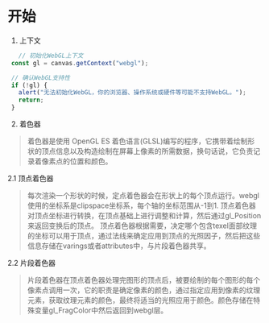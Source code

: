 # 开始
 1. 上下文
 
 ```javascript
    // 初始化WebGL上下文
  const gl = canvas.getContext("webgl");

  // 确认WebGL支持性
  if (!gl) {
    alert("无法初始化WebGL，你的浏览器、操作系统或硬件等可能不支持WebGL。");
    return;
  }
  ```
 
 2. 着色器
 > 着色器是使用 OpenGL ES 着色语言(GLSL)编写的程序，它携带着绘制形状的顶点信息以及构造绘制在屏幕上像素的所需数据，换句话说，它负责记录着像素点的位置和颜色。

 2.1 顶点着色器
 > 每次渲染一个形状的时候，定点着色器会在形状上的每个顶点运行。webgl使用的坐标系是clipspace坐标系，每个轴的坐标范围从-1到1.
 > 顶点着色器对顶点坐标进行转换，在顶点基础上进行调整和计算，然后通过gl_Position来返回变换后的顶点。
 > 顶点着色器根据需要，决定哪个包含texel面部纹理的坐标可以用于顶点，通过法线来确定应用到顶点的光照因子，然后把这些信息存储在varings或者attributes中，与片段着色器共享。

 2.2 片段着色器
 > 片段着色器在顶点着色器处理完图形的顶点后，被要绘制的每个图形的每个像素点调用一次，它的职责是确定像素的颜色，通过指定应用到像素的纹理元素，获取纹理元素的颜色，最终将适当的光照应用于颜色。颜色存储在特殊变量gl_FragColor中然后返回到webgl层。

 
